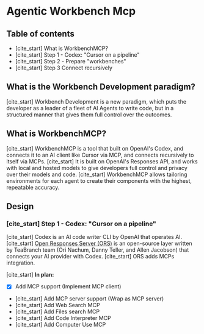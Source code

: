 # Agentic Workbench Mcp

## Table of contents

- [cite_start] What is WorkbenchMCP? 
- [cite_start] Step 1 - Codex: "Cursor on a pipeline" 
- [cite_start] Step 2 - Prepare "workbenches" 
- [cite_start] Step 3 Connect recursively 

## What is the Workbench Development paradigm?

[cite_start] Workbench Development is a new paradigm, which puts the developer as a leader of a fleet of AI Agents to write code, but in a structured manner that gives them full control over the outcomes. 

## What is WorkbenchMCP?

[cite_start] WorkbenchMCP is a tool that built on OpenAI's Codex, and connects it to an AI client like Cursor via MCP, and connects recursively to itself via MCPs. 
[cite_start] It is built on OpenAI's Responses API, and works with local and hosted models to give developers full control and privacy over their models and code. 
[cite_start] WorkbenchMCP allows tailoring environments for each agent to create their components with the highest, repeatable accuracy. 

## Design

### [cite_start] Step 1 - Codex: "Cursor on a pipeline" 

[cite_start] Codex is an AI code writer CLI by OpenAI that operates AI. 
[cite_start] [Open Responses Server (ORS)](https://github.com/TeaBranch/open-responses-server) is an open-source layer written by TeaBranch team (Ori Nachum, Danny Teller, and Allen Jacobson) that connects your AI provider with Codex. 
[cite_start] ORS adds MCPs integration. 

[cite_start] **In plan:** 

- [x] Add MCP support (Implement MCP client)   
- [cite_start] Add MCP server support (Wrap as MCP server) 
- [cite_start] Add Web Search MCP 
- [cite_start] Add Files search MCP 
- [cite_start] Add Code Interpreter MCP 
- [cite_start] Add Computer Use MCP 

